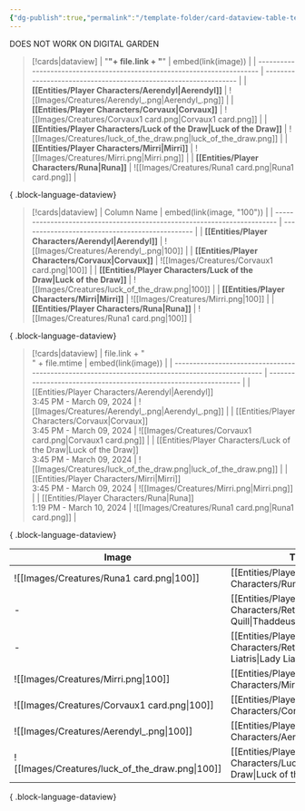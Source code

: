```yaml
---
{"dg-publish":true,"permalink":"/template-folder/card-dataview-table-template/"}
---
```


DOES NOT WORK ON DIGITAL GARDEN
> [!cards|dataview]
>  | "**"+ file.link + "**"                                                   | embed(link(image))                                               |
> | ------------------------------------------------------------------------ | ---------------------------------------------------------------- |
> | **[[Entities/Player Characters/Aerendyl\|Aerendyl]]**                 | ![[Images/Creatures/Aerendyl_.png\|Aerendyl_.png]]               |
> | **[[Entities/Player Characters/Corvaux\|Corvaux]]**                   | ![[Images/Creatures/Corvaux1 card.png\|Corvaux1 card.png]]       |
> | **[[Entities/Player Characters/Luck of the Draw\|Luck of the Draw]]** | ![[Images/Creatures/luck_of_the_draw.png\|luck_of_the_draw.png]] |
> | **[[Entities/Player Characters/Mirri\|Mirri]]**                       | ![[Images/Creatures/Mirri.png\|Mirri.png]]                       |
> | **[[Entities/Player Characters/Runa\|Runa]]**                         | ![[Images/Creatures/Runa1 card.png\|Runa1 card.png]]             |
> 
{ .block-language-dataview} 

> [!cards|dataview] 
>  | Column Name                                                              | embed(link(image, "100"))                       |
> | ------------------------------------------------------------------------ | ----------------------------------------------- |
> | **[[Entities/Player Characters/Aerendyl\|Aerendyl]]**                 | ![[Images/Creatures/Aerendyl_.png\|100]]        |
> | **[[Entities/Player Characters/Corvaux\|Corvaux]]**                   | ![[Images/Creatures/Corvaux1 card.png\|100]]    |
> | **[[Entities/Player Characters/Luck of the Draw\|Luck of the Draw]]** | ![[Images/Creatures/luck_of_the_draw.png\|100]] |
> | **[[Entities/Player Characters/Mirri\|Mirri]]**                       | ![[Images/Creatures/Mirri.png\|100]]            |
> | **[[Entities/Player Characters/Runa\|Runa]]**                         | ![[Images/Creatures/Runa1 card.png\|100]]       |
> 
{ .block-language-dataview} 

> [!cards|dataview] 
>  | file.link + "<br>" + file.mtime                                                                  | embed(link(image))                                               |
> | ------------------------------------------------------------------------------------------------ | ---------------------------------------------------------------- |
> | [[Entities/Player Characters/Aerendyl\|Aerendyl]]<br>3:45 PM - March 09, 2024                 | ![[Images/Creatures/Aerendyl_.png\|Aerendyl_.png]]               |
> | [[Entities/Player Characters/Corvaux\|Corvaux]]<br>3:45 PM - March 09, 2024                   | ![[Images/Creatures/Corvaux1 card.png\|Corvaux1 card.png]]       |
> | [[Entities/Player Characters/Luck of the Draw\|Luck of the Draw]]<br>3:45 PM - March 09, 2024 | ![[Images/Creatures/luck_of_the_draw.png\|luck_of_the_draw.png]] |
> | [[Entities/Player Characters/Mirri\|Mirri]]<br>3:45 PM - March 09, 2024                       | ![[Images/Creatures/Mirri.png\|Mirri.png]]                       |
> | [[Entities/Player Characters/Runa\|Runa]]<br>1:19 PM - March 10, 2024                         | ![[Images/Creatures/Runa1 card.png\|Runa1 card.png]]             |
> 
{ .block-language-dataview}

| Image                                           | Title                                                                    |
| ----------------------------------------------- | ------------------------------------------------------------------------ |
| ![[Images/Creatures/Runa1 card.png\|100]]       | [[Entities/Player Characters/Runa\|Runa]]                             |
| \-                                              | [[Entities/Player Characters/Retired/Thaddeus Quill\|Thaddeus Quill]] |
| \-                                              | [[Entities/Player Characters/Retired/Lady Liatris\|Lady Liatris]]     |
| ![[Images/Creatures/Mirri.png\|100]]            | [[Entities/Player Characters/Mirri\|Mirri]]                           |
| ![[Images/Creatures/Corvaux1 card.png\|100]]    | [[Entities/Player Characters/Corvaux\|Corvaux]]                       |
| ![[Images/Creatures/Aerendyl_.png\|100]]        | [[Entities/Player Characters/Aerendyl\|Aerendyl]]                     |
| ![[Images/Creatures/luck_of_the_draw.png\|100]] | [[Entities/Player Characters/Luck of the Draw\|Luck of the Draw]]     |

{ .block-language-dataview}